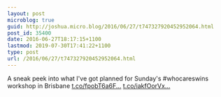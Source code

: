```yaml
---
layout: post
microblog: true
guid: http://joshua.micro.blog/2016/06/27/t747327920452952064.html
post_id: 35400
date: 2016-06-27T18:17:15+1100
lastmod: 2019-07-30T17:41:22+1100
type: post
url: /2016/06/27/t747327920452952064.html
---
```

A sneak peek into what I've got planned for Sunday's #whocareswins workshop in Brisbane [t.co/fpobT6a6F...](https://t.co/fpobT6a6F6) [t.co/iakfOorVx...](https://t.co/iakfOorVxX)
